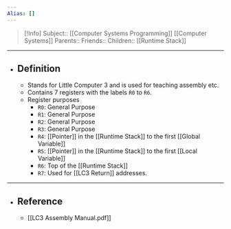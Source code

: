 ```yaml
---
Alias: []
---
```

> [!Info]
> Subject:: [[Computer Systems Programming]] [[Computer Systems]]
> Parents:: 
> Friends::
> Children:: [[Runtime Stack]]
---
- ## Definition
	- Stands for Little Computer 3 and is used for teaching assembly etc.
	- Contains 7 registers with the labels `R0` to `R6`. 
	- Register purposes
		- `R0`: General Purpose
		- `R1`: General Purpose
		- `R2`: General Purpose
		- `R3`: General Purpose
		- `R4`: [[Pointer]] in the [[Runtime Stack]] to the first [[Global Variable]]
		- `R5`: [[Pointer]] in the [[Runtime Stack]] to the first [[Local Variable]]
		- `R6`: Top of the [[Runtime Stack]]
		- `R7`: Used for [[LC3 Return]] addresses. 
---
- ## Reference
	- [[LC3 Assembly Manual.pdf]]